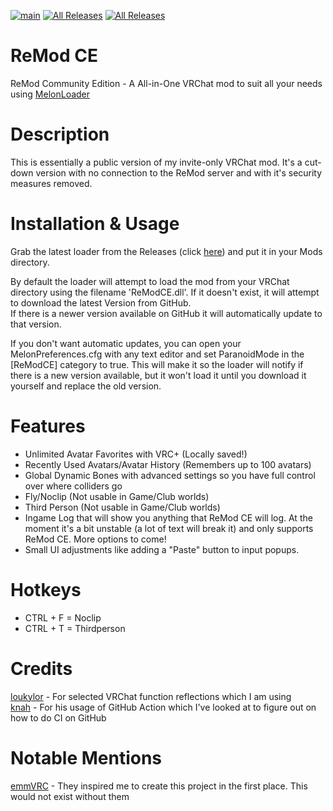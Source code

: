 [![main](https://img.shields.io/github/workflow/status/RequiDev/ReModCE/main?style=for-the-badge)](https://github.com/RequiDev/ReModCE/actions/workflows/main.yml)
[![All Releases](https://img.shields.io/github/downloads/RequiDev/ReModCE/total.svg?style=for-the-badge&logo=appveyor)](https://github.com/RequiDev/ReModCE/releases)
[![All Releases](https://img.shields.io/github/downloads/RequiDev/ReModCE/latest/total.svg?style=for-the-badge&logo=appveyor)](https://github.com/RequiDev/ReModCE/releases/latest)


# ReMod CE
ReMod Community Edition - A All-in-One VRChat mod to suit all your needs using [MelonLoader](https://github.com/LavaGang/MelonLoader)

# Description
This is essentially a public version of my invite-only VRChat mod. It's a cut-down version with no connection to the ReMod server and with it's security measures removed.

# Installation & Usage
Grab the latest loader from the Releases (click [here](https://github.com/RequiDev/ReModCE/releases/latest)) and put it in your Mods directory.  

By default the loader will attempt to load the mod from your VRChat directory using the filename 'ReModCE.dll'. If it doesn't exist, it will attempt to download the latest Version from GitHub.  
If there is a newer version available on GitHub it will automatically update to that version.  

If you don't want automatic updates, you can open your MelonPreferences.cfg with any text editor and set ParanoidMode in the [ReModCE] category to true. This will make it so the loader will notify if there is a new version available, but it won't load it until you download it yourself and replace the old version.

# Features
* Unlimited Avatar Favorites with VRC+ (Locally saved!)
* Recently Used Avatars/Avatar History (Remembers up to 100 avatars)
* Global Dynamic Bones with advanced settings so you have full control over where colliders go
* Fly/Noclip (Not usable in Game/Club worlds)
* Third Person (Not usable in Game/Club worlds)
* Ingame Log that will show you anything that ReMod CE will log. At the moment it's a bit unstable (a lot of text will break it) and only supports ReMod CE. More options to come!
* Small UI adjustments like adding a "Paste" button to input popups.

# Hotkeys
* CTRL + F = Noclip
* CTRL + T = Thirdperson

# Credits
[loukylor](https://github.com/loukylor) - For selected VRChat function reflections which I am using  
[knah](https://github.com/knah) - For his usage of GitHub Action which I've looked at to figure out on how to do CI on GitHub

# Notable Mentions
[emmVRC](https://github.com/emmVRC) - They inspired me to create this project in the first place. This would not exist without them  
